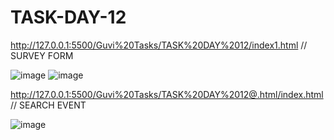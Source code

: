 # TASK-DAY-12

http://127.0.0.1:5500/Guvi%20Tasks/TASK%20DAY%2012/index1.html // SURVEY FORM

![image](https://github.com/sowbi30/TASK-DAY-12/assets/123854536/10484d04-4144-4c00-9a94-05e990128670)
![image](https://github.com/sowbi30/TASK-DAY-12/assets/123854536/c85e673e-7422-4f27-9494-7bd3fb346360)



http://127.0.0.1:5500/Guvi%20Tasks/TASK%20DAY%2012@.html/index.html     
// SEARCH EVENT

![image](https://github.com/sowbi30/TASK-DAY-12/assets/123854536/6d55af57-4d37-44fe-b3fd-3bec7ba3b8ad)



